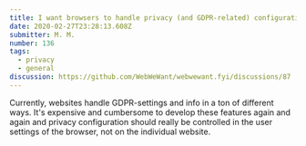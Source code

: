 ```yaml
---
title: I want browsers to handle privacy (and GDPR-related) configurations
date: 2020-02-27T23:28:13.608Z
submitter: M. M.
number: 136
tags:
  - privacy
  - general
discussion: https://github.com/WebWeWant/webwewant.fyi/discussions/87
---
```

Currently, websites handle GDPR-settings and info in a ton of different ways. It's expensive and cumbersome to develop these features again and again and privacy configuration should really be controlled in the user settings of the browser, not on the individual website.
